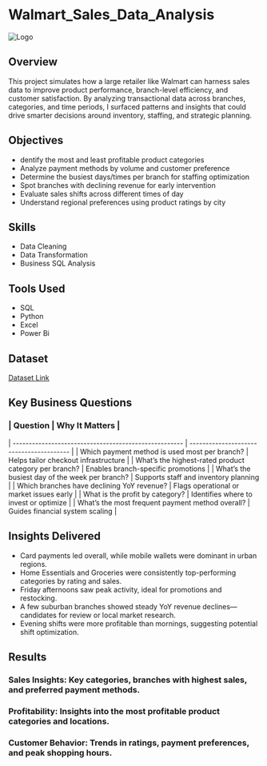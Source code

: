 # Walmart_Sales_Data_Analysis
![Logo](https://as1.ftcdn.net/v2/jpg/02/79/17/12/1000_F_279171290_foGPWPWnWZsfaWSrxWrFIj9pMZPkU1l0.jpg)

## Overview
This project simulates how a large retailer like Walmart can harness sales data to improve product performance, branch-level efficiency, and customer satisfaction.
By analyzing transactional data across branches, categories, and time periods, I surfaced patterns and insights that could drive smarter decisions around inventory, staffing, and strategic planning.

## Objectives
- dentify the most and least profitable product categories
- Analyze payment methods by volume and customer preference
- Determine the busiest days/times per branch for staffing optimization
- Spot branches with declining revenue for early intervention
- Evaluate sales shifts across different times of day
- Understand regional preferences using product ratings by city

## Skills
- Data Cleaning
- Data Transformation
- Business SQL Analysis
  
## Tools Used
- SQL
- Python
- Excel
- Power Bi

## Dataset 
[Dataset Link](https://www.kaggle.com/datasets/najir0123/walmart-10k-sales-datasets)

## Key Business Questions
### | Question                                              | Why It Matters                           |
| ----------------------------------------------------- | ---------------------------------------- |
| Which payment method is used most per branch?         | Helps tailor checkout infrastructure     |
| What’s the highest-rated product category per branch? | Enables branch-specific promotions       |
| What’s the busiest day of the week per branch?        | Supports staff and inventory planning    |
| Which branches have declining YoY revenue?            | Flags operational or market issues early |
| What is the profit by category?                       | Identifies where to invest or optimize   |
| What’s the most frequent payment method overall?      | Guides financial system scaling          |

## Insights Delivered
- Card payments led overall, while mobile wallets were dominant in urban regions.
- Home Essentials and Groceries were consistently top-performing categories by rating and sales.
- Friday afternoons saw peak activity, ideal for promotions and restocking. 
- A few suburban branches showed steady YoY revenue declines—candidates for review or local market research.
- Evening shifts were more profitable than mornings, suggesting potential shift optimization.

## Results
### Sales Insights: Key categories, branches with highest sales, and preferred payment methods.
### Profitability: Insights into the most profitable product categories and locations.
### Customer Behavior: Trends in ratings, payment preferences, and peak shopping hours.


  


